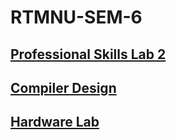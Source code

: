 # RTMNU-SEM-6

## [Professional Skills Lab 2](./PS-II/README.md)

## [Compiler Design](./CD/README.md)

## [Hardware Lab](./HWL/README.md)